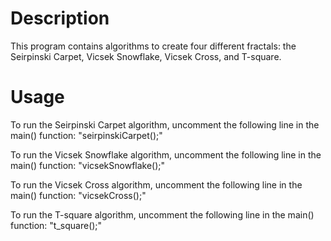 # Description

This program contains algorithms to create four different fractals: the Seirpinski Carpet, Vicsek Snowflake, Vicsek Cross, and T-square.

# Usage

To run the Seirpinski Carpet algorithm, uncomment the following line in the main() function: "seirpinskiCarpet();"

To run the Vicsek Snowflake algorithm, uncomment the following line in the main() function: "vicsekSnowflake();"

To run the Vicsek Cross algorithm, uncomment the following line in the main() function: "vicsekCross();"

To run the T-square algorithm, uncomment the following line in the main() function: "t_square();"
